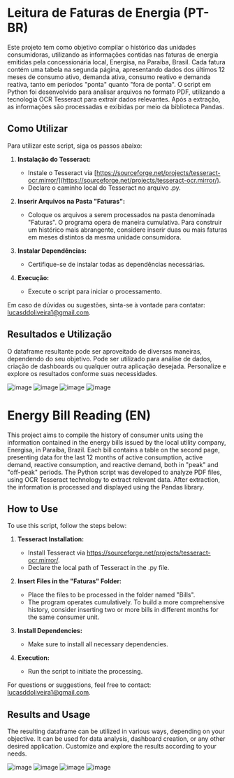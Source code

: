 # Leitura de Faturas de Energia (PT-BR)
Este projeto tem como objetivo compilar o histórico das unidades consumidoras, utilizando as informações contidas nas faturas de energia emitidas pela concessionária local, Energisa, na Paraíba, Brasil. Cada fatura contém uma tabela na segunda página, apresentando dados dos últimos 12 meses de consumo ativo, demanda ativa, consumo reativo e demanda reativa, tanto em períodos "ponta" quanto "fora de ponta". O script em Python foi desenvolvido para analisar arquivos no formato PDF, utilizando a tecnologia OCR Tesseract para extrair dados relevantes. Após a extração, as informações são processadas e exibidas por meio da biblioteca Pandas.

## Como Utilizar

Para utilizar este script, siga os passos abaixo:

1. **Instalação do Tesseract:**
   - Instale o Tesseract via [https://sourceforge.net/projects/tesseract-ocr.mirror/](https://sourceforge.net/projects/tesseract-ocr.mirror/).
   - Declare o caminho local do Tesseract no arquivo .py.

2. **Inserir Arquivos na Pasta "Faturas":**
   - Coloque os arquivos a serem processados na pasta denominada "Faturas". O programa opera de maneira cumulativa. Para construir um histórico mais abrangente, considere inserir duas ou mais faturas em meses distintos da mesma unidade consumidora.

3. **Instalar Dependências:**
   - Certifique-se de instalar todas as dependências necessárias.

4. **Execução:**
   - Execute o script para iniciar o processamento.

Em caso de dúvidas ou sugestões, sinta-se à vontade para contatar: [lucasddoliveira1@gmail.com](mailto:lucasddoliveira1@gmail.com).

## Resultados e Utilização

O dataframe resultante pode ser aproveitado de diversas maneiras, dependendo do seu objetivo. Pode ser utilizado para análise de dados, criação de dashboards ou qualquer outra aplicação desejada. Personalize e explore os resultados conforme suas necessidades.

![image](https://github.com/lucasddoliveira/Reading_of_Energy_Bills/assets/85253035/2c161857-1764-4846-a72a-1c61561211f9)
![image](https://github.com/lucasddoliveira/Reading_of_Energy_Bills/assets/85253035/65ef15ba-c873-4f15-b72c-ec4d96cea08b)
![image](https://github.com/lucasddoliveira/Reading_of_Energy_Bills/assets/85253035/258a3c49-759d-4ab4-85d4-7098367485ec)
![image](https://github.com/lucasddoliveira/Reading_of_Energy_Bills/assets/85253035/fff16d81-8e89-4a86-9497-1179652cced3)

# Energy Bill Reading (EN)
This project aims to compile the history of consumer units using the information contained in the energy bills issued by the local utility company, Energisa, in Paraíba, Brazil. Each bill contains a table on the second page, presenting data for the last 12 months of active consumption, active demand, reactive consumption, and reactive demand, both in "peak" and "off-peak" periods. The Python script was developed to analyze PDF files, using OCR Tesseract technology to extract relevant data. After extraction, the information is processed and displayed using the Pandas library.

## How to Use

To use this script, follow the steps below:

1. **Tesseract Installation:**
   - Install Tesseract via https://sourceforge.net/projects/tesseract-ocr.mirror/.
   - Declare the local path of Tesseract in the .py file.

2. **Insert Files in the "Faturas" Folder:**
   - Place the files to be processed in the folder named "Bills".
   - The program operates cumulatively. To build a more comprehensive history, consider inserting two or more bills in different months for the same consumer unit.
     
3. **Install Dependencies:**
   - Make sure to install all necessary dependencies.

4. **Execution:**
   - Run the script to initiate the processing.

For questions or suggestions, feel free to contact: [lucasddoliveira1@gmail.com](mailto:lucasddoliveira1@gmail.com).

## Results and Usage

The resulting dataframe can be utilized in various ways, depending on your objective. It can be used for data analysis, dashboard creation, or any other desired application. Customize and explore the results according to your needs.

![image](https://github.com/lucasddoliveira/Reading_of_Energy_Bills/assets/85253035/2c161857-1764-4846-a72a-1c61561211f9)
![image](https://github.com/lucasddoliveira/Reading_of_Energy_Bills/assets/85253035/65ef15ba-c873-4f15-b72c-ec4d96cea08b)
![image](https://github.com/lucasddoliveira/Reading_of_Energy_Bills/assets/85253035/258a3c49-759d-4ab4-85d4-7098367485ec)
![image](https://github.com/lucasddoliveira/Reading_of_Energy_Bills/assets/85253035/77026095-7c85-448b-9c32-be776e34619f)

